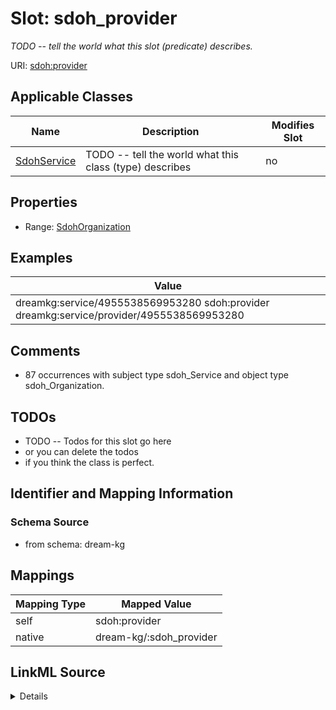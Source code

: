 

# Slot: sdoh_provider


_TODO -- tell the world what this slot (predicate) describes._





URI: [sdoh:provider](http://schema.org/provider)



<!-- no inheritance hierarchy -->





## Applicable Classes

| Name | Description | Modifies Slot |
| --- | --- | --- |
| [SdohService](../classes/SdohService.md) | TODO -- tell the world what this class (type) describes |  no  |







## Properties

* Range: [SdohOrganization](../classes/SdohOrganization.md)






## Examples

| Value |
| --- |
| dreamkg:service/4955538569953280 sdoh:provider dreamkg:service/provider/4955538569953280 |

## Comments

* 87 occurrences with subject type sdoh_Service and object type sdoh_Organization.

## TODOs

* TODO -- Todos for this slot go here
* or you can delete the todos
* if you think the class is perfect.

## Identifier and Mapping Information







### Schema Source


* from schema: dream-kg




## Mappings

| Mapping Type | Mapped Value |
| ---  | ---  |
| self | sdoh:provider |
| native | dream-kg/:sdoh_provider |




## LinkML Source

<details>
```yaml
name: sdoh_provider
description: TODO -- tell the world what this slot (predicate) describes.
todos:
- TODO -- Todos for this slot go here
- or you can delete the todos
- if you think the class is perfect.
comments:
- 87 occurrences with subject type sdoh_Service and object type sdoh_Organization.
examples:
- value: dreamkg:service/4955538569953280 sdoh:provider dreamkg:service/provider/4955538569953280
from_schema: dream-kg
rank: 1000
slot_uri: sdoh:provider
alias: sdoh_provider
domain_of:
- sdoh_Service
range: sdoh_Organization

```
</details>